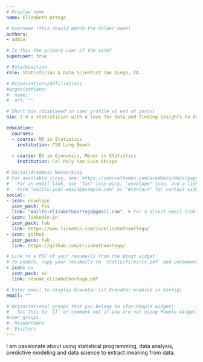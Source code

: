 ```yaml
---
# Display name
name: Elizabeth Ortega

# Username (this should match the folder name)
authors:
- admin

# Is this the primary user of the site?
superuser: true

# Role/position
role: Statistician & Data Scientist San Diego, CA

# Organizations/Affiliations
#organizations:
#- name: 
#  url: ""

# Short bio (displayed in user profile at end of posts)
bio: I'm a statistician with a love for data and finding insights to drive decisions and doing good. 

education:
  courses:
  - course: MS in Statistics
    institution: CSU Long Beach
    
  - course: BS in Economics, Minor in Statistics
    institution: Cal Poly San Luis Obispo

# Social/Academic Networking
# For available icons, see: https://sourcethemes.com/academic/docs/page-builder/#icons
#   For an email link, use "fas" icon pack, "envelope" icon, and a link in the
#   form "mailto:your-email@example.com" or "#contact" for contact widget.
social:
- icon: envelope
  icon_pack: fas
  link: "mailto:elizabethaortega@gmail.com"  # For a direct email link, use "mailto:test@example.org".
- icon: linkedin-in
  icon_pack: fab
  link: https://www.linkedin.com/in/elizabethaortega/
- icon: github
  icon_pack: fab
  link: https://github.com/elizabethaortega/

# Link to a PDF of your resume/CV from the About widget.
# To enable, copy your resume/CV to `static/files/cv.pdf` and uncomment the lines below.
- icon: cv
  icon_pack: ai
  link: resume_elizabethortega.pdf

# Enter email to display Gravatar (if Gravatar enabled in Config)
email: ""

# Organizational groups that you belong to (for People widget)
#   Set this to `[]` or comment out if you are not using People widget.
#user_groups:
#- Researchers
#- Visitors
---
```


I am passionate about using statistical programming, data analysis, predictive modeling and data science to extract meaning from data. 
